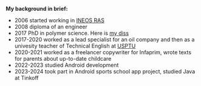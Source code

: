 
**My background in brief:**

* 2006 started working in [INEOS RAS](https://ineos.ac.ru/contacts)
* 2008 diploma of an engineer
* 2017 PhD in polymer science. Here is [my diss](https://ineos.ac.ru/files/scisecr/zharinova/diss.pdf)
* 2017-2020 worked as a lead specialist for an oil company and then as a univesity teacher of Technical English at [USPTU](https://rusoil.net/ru?ysclid=leihgz8m2u673683214)
* 2020-2021 worked as a freelancer copywriter for Infaprim, wrote texts for parents about up-to-date childcare
* 2022-2023 studied Android development
* 2023-2024 took part in Android sports school app project, studied Java at Tinkoff
